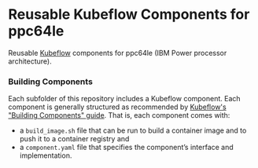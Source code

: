 # Reusable Kubeflow Components for ppc64le
Reusable [Kubeflow](https://www.kubeflow.org) components for ppc64le (IBM Power processor architecture).


### Building Components
Each subfolder of this repository includes a Kubeflow component. Each component is generally structured as recommended by [Kubeflow's "Building Components" guide](https://www.kubeflow.org/docs/components/pipelines/sdk/component-development/). That is, each component comes with:
- a `build_image.sh` file that can be run to build a container image and to push it to a container registry and
- a `component.yaml` file that specifies the component’s interface and implementation.
